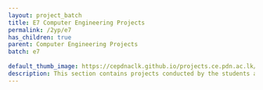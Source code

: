 ```yaml
---
layout: project_batch
title: E7 Computer Engineering Projects
permalink: /2yp/e7
has_children: true
parent: Computer Engineering Projects
batch: e7
    
default_thumb_image: https://cepdnaclk.github.io/projects.ce.pdn.ac.lk/data/categories/2yp/thumbnail.jpg
description: This section contains projects conducted by the students after their second year. Usually, these projects are conducted by groups of 3 students, and followed by Agile principles.
---
```

